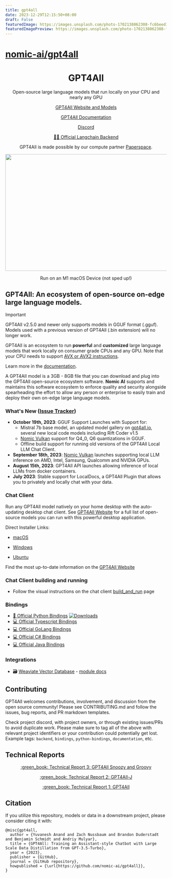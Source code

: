 ```yaml
---
title: gpt4all
date: 2023-12-29T12:15:50+08:00
draft: False
featuredImage: https://images.unsplash.com/photo-1702138062308-fc6beed165d6?ixid=M3w0NjAwMjJ8MHwxfHJhbmRvbXx8fHx8fHx8fDE3MDM4MjMzMzJ8&ixlib=rb-4.0.3
featuredImagePreview: https://images.unsplash.com/photo-1702138062308-fc6beed165d6?ixid=M3w0NjAwMjJ8MHwxfHJhbmRvbXx8fHx8fHx8fDE3MDM4MjMzMzJ8&ixlib=rb-4.0.3
---
```


# [nomic-ai/gpt4all](https://github.com/nomic-ai/gpt4all)

<h1 align="center">GPT4All</h1>

<p align="center">Open-source large language models that run locally on your CPU and nearly any GPU</p>

<p align="center">
<a href="https://gpt4all.io">GPT4All Website and Models</a>
</p>

<p align="center">
<a href="https://docs.gpt4all.io">GPT4All Documentation</a>
</p>

<p align="center">
<a href="https://discord.gg/mGZE39AS3e">Discord</a>
</p>

<p align="center">
<a href="https://python.langchain.com/en/latest/modules/models/llms/integrations/gpt4all.html">🦜️🔗 Official Langchain Backend</a> 
</p>

<p align="center">
GPT4All is made possible by our compute partner <a href="https://www.paperspace.com/">Paperspace</a>.
</p>

<p align="center">
  <img width="600" height="365" src="https://user-images.githubusercontent.com/13879686/231876409-e3de1934-93bb-4b4b-9013-b491a969ebbc.gif">
</p>
<p align="center">
Run on an M1 macOS Device (not sped up!)
</p>

## GPT4All: An ecosystem of open-source on-edge large language models.

> [!IMPORTANT]
> GPT4All v2.5.0 and newer only supports models in GGUF format (.gguf). Models used with a previous version of GPT4All (.bin extension) will no longer work.

GPT4All is an ecosystem to run **powerful** and **customized** large language models that work locally on consumer grade CPUs and any GPU. Note that your CPU needs to support [AVX or AVX2 instructions](https://en.wikipedia.org/wiki/Advanced_Vector_Extensions).

Learn more in the [documentation](https://docs.gpt4all.io).

A GPT4All model is a 3GB - 8GB file that you can download and plug into the GPT4All open-source ecosystem software. **Nomic AI** supports and maintains this software ecosystem to enforce quality and security alongside spearheading the effort to allow any person or enterprise to easily train and deploy their own on-edge large language models.

### What's New ([Issue Tracker](https://github.com/orgs/nomic-ai/projects/2))
- **October 19th, 2023**: GGUF Support Launches with Support for:
    - Mistral 7b base model, an updated model gallery on [gpt4all.io](https://gpt4all.io), several new local code models including Rift Coder v1.5
    - [Nomic Vulkan](https://blog.nomic.ai/posts/gpt4all-gpu-inference-with-vulkan) support for Q4_0, Q6 quantizations in GGUF.
    - Offline build support for running old versions of the GPT4All Local LLM Chat Client.
- **September 18th, 2023**: [Nomic Vulkan](https://blog.nomic.ai/posts/gpt4all-gpu-inference-with-vulkan) launches supporting local LLM inference on AMD, Intel, Samsung, Qualcomm and NVIDIA GPUs.
- **August 15th, 2023**: GPT4All API launches allowing inference of local LLMs from docker containers.
- **July 2023**: Stable support for LocalDocs, a GPT4All Plugin that allows you to privately and locally chat with your data.


### Chat Client
Run any GPT4All model natively on your home desktop with the auto-updating desktop chat client. See <a href="https://gpt4all.io">GPT4All Website</a> for a full list of open-source models you can run with this powerful desktop application.

Direct Installer Links:

* [macOS](https://gpt4all.io/installers/gpt4all-installer-darwin.dmg)

* [Windows](https://gpt4all.io/installers/gpt4all-installer-win64.exe)

* [Ubuntu](https://gpt4all.io/installers/gpt4all-installer-linux.run)

Find the most up-to-date information on the [GPT4All Website](https://gpt4all.io/)

### Chat Client building and running

* Follow the visual instructions on the chat client [build_and_run](gpt4all-chat/build_and_run.md) page

### Bindings

* <a href="https://github.com/nomic-ai/gpt4all/tree/main/gpt4all-bindings/python/README.md">:snake: Official Python Bindings</a> [![Downloads](https://static.pepy.tech/badge/gpt4all/week)](https://pepy.tech/project/gpt4all)
* <a href="https://github.com/nomic-ai/gpt4all/tree/main/gpt4all-bindings/typescript">:computer: Official Typescript Bindings</a>
* <a href="https://github.com/nomic-ai/gpt4all/tree/main/gpt4all-bindings/golang">:computer: Official GoLang Bindings</a>
* <a href="https://github.com/nomic-ai/gpt4all/tree/main/gpt4all-bindings/csharp">:computer: Official C# Bindings</a>
* <a href="https://github.com/nomic-ai/gpt4all/tree/main/gpt4all-bindings/java">:computer: Official Java Bindings</a>

### Integrations

* 🗃️ [Weaviate Vector Database](https://github.com/weaviate/weaviate) - [module docs](https://weaviate.io/developers/weaviate/modules/retriever-vectorizer-modules/text2vec-gpt4all)

## Contributing
GPT4All welcomes contributions, involvement, and discussion from the open source community!
Please see CONTRIBUTING.md and follow the issues, bug reports, and PR markdown templates.

Check project discord, with project owners, or through existing issues/PRs to avoid duplicate work.
Please make sure to tag all of the above with relevant project identifiers or your contribution could potentially get lost.
Example tags: `backend`, `bindings`, `python-bindings`, `documentation`, etc.

## Technical Reports

<p align="center">
<a href="https://gpt4all.io/reports/GPT4All_Technical_Report_3.pdf">:green_book: Technical Report 3: GPT4All Snoozy and Groovy </a>
</p>

<p align="center">
<a href="https://static.nomic.ai/gpt4all/2023_GPT4All-J_Technical_Report_2.pdf">:green_book: Technical Report 2: GPT4All-J </a>
</p>

<p align="center">
<a href="https://s3.amazonaws.com/static.nomic.ai/gpt4all/2023_GPT4All_Technical_Report.pdf">:green_book: Technical Report 1: GPT4All</a>
</p>

## Citation

If you utilize this repository, models or data in a downstream project, please consider citing it with:
```
@misc{gpt4all,
  author = {Yuvanesh Anand and Zach Nussbaum and Brandon Duderstadt and Benjamin Schmidt and Andriy Mulyar},
  title = {GPT4All: Training an Assistant-style Chatbot with Large Scale Data Distillation from GPT-3.5-Turbo},
  year = {2023},
  publisher = {GitHub},
  journal = {GitHub repository},
  howpublished = {\url{https://github.com/nomic-ai/gpt4all}},
}
```

